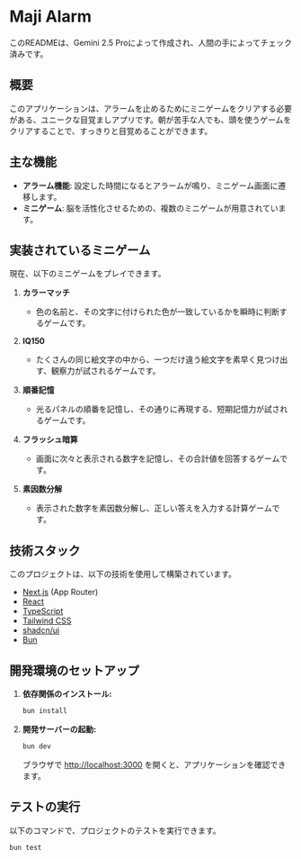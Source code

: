 # Maji Alarm

このREADMEは、Gemini 2.5 Proによって作成され、人間の手によってチェック済みです。

## 概要

このアプリケーションは、アラームを止めるためにミニゲームをクリアする必要がある、ユニークな目覚ましアプリです。朝が苦手な人でも、頭を使うゲームをクリアすることで、すっきりと目覚めることができます。

## 主な機能

- **アラーム機能**: 設定した時間になるとアラームが鳴り、ミニゲーム画面に遷移します。
- **ミニゲーム**: 脳を活性化させるための、複数のミニゲームが用意されています。

## 実装されているミニゲーム

現在、以下のミニゲームをプレイできます。

1.  **カラーマッチ**
    - 色の名前と、その文字に付けられた色が一致しているかを瞬時に判断するゲームです。

2.  **IQ150**
    - たくさんの同じ絵文字の中から、一つだけ違う絵文字を素早く見つけ出す、観察力が試されるゲームです。

3.  **順番記憶**
    - 光るパネルの順番を記憶し、その通りに再現する、短期記憶力が試されるゲームです。

4.  **フラッシュ暗算**
    - 画面に次々と表示される数字を記憶し、その合計値を回答するゲームです。

5.  **素因数分解**
    - 表示された数字を素因数分解し、正しい答えを入力する計算ゲームです。

## 技術スタック

このプロジェクトは、以下の技術を使用して構築されています。

-   [Next.js](https://nextjs.org/) (App Router)
-   [React](https://react.dev/)
-   [TypeScript](https://www.typescriptlang.org/)
-   [Tailwind CSS](https://tailwindcss.com/)
-   [shadcn/ui](https://ui.shadcn.com/)
-   [Bun](https://bun.sh/)

## 開発環境のセットアップ

1.  **依存関係のインストール:**

    ```bash
    bun install
    ```

2.  **開発サーバーの起動:**

    ```bash
    bun dev
    ```

    ブラウザで [http://localhost:3000](http://localhost:3000) を開くと、アプリケーションを確認できます。

## テストの実行

以下のコマンドで、プロジェクトのテストを実行できます。

```bash
bun test
```
